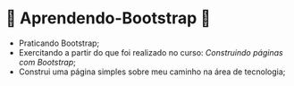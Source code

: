 #  :iphone: Aprendendo-Bootstrap :iphone:
- Praticando Bootstrap;
- Exercitando a partir do que foi realizado no curso: <i>Construindo páginas com Bootstrap</i>;
- Construi uma página simples sobre meu caminho na área de tecnologia;

